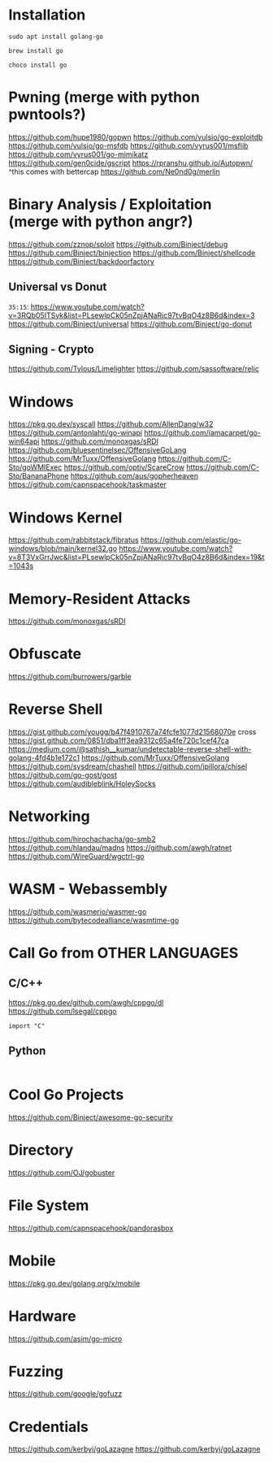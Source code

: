 # Installation
```Debian
sudo apt install golang-go
```
```MacOS
brew install go
```
```Windows
choco install go
```

# Pwning (merge with python pwntools?)
https://github.com/hupe1980/gopwn
https://github.com/vulsio/go-exploitdb
https://github.com/vulsio/go-msfdb
https://github.com/vyrus001/msflib
https://github.com/vyrus001/go-mimikatz
https://github.com/gen0cide/gscript
https://rpranshu.github.io/Autopwn/
^this comes with bettercap
https://github.com/Ne0nd0g/merlin

# Binary Analysis / Exploitation (merge with python angr?)
https://github.com/zznop/sploit
https://github.com/Binject/debug
https://github.com/Binject/binjection
https://github.com/Binject/shellcode
https://github.com/Binject/backdoorfactory

## Universal vs Donut
`35:15`: https://www.youtube.com/watch?v=3RQb05ITSyk&list=PLsewlpCk05nZpjANaRjc97tvBqO4z8B6d&index=3
https://github.com/Binject/universal
https://github.com/Binject/go-donut

## Signing - Crypto
https://github.com/Tylous/Limelighter
https://github.com/sassoftware/relic

# Windows
https://pkg.go.dev/syscall
https://github.com/AllenDang/w32
https://github.com/antonlahti/go-winapi
https://github.com/iamacarpet/go-win64api
https://github.com/monoxgas/sRDI
https://github.com/bluesentinelsec/OffensiveGoLang
https://github.com/MrTuxx/OffensiveGolang
https://github.com/C-Sto/goWMIExec
https://github.com/optiv/ScareCrow
https://github.com/C-Sto/BananaPhone
https://github.com/aus/gopherheaven
https://github.com/capnspacehook/taskmaster

# Windows Kernel
https://github.com/rabbitstack/fibratus
https://github.com/elastic/go-windows/blob/main/kernel32.go
https://www.youtube.com/watch?v=8T3VxGrrJwc&list=PLsewlpCk05nZpjANaRjc97tvBqO4z8B6d&index=19&t=1043s


# Memory-Resident Attacks
https://github.com/monoxgas/sRDI

# Obfuscate
https://github.com/burrowers/garble

# Reverse Shell
https://gist.github.com/yougg/b47f4910767a74fcfe1077d21568070e
cross https://gist.github.com/0851/dba1ff3ea9312c65a4fe720c1cef47ca
https://medium.com/@sathish__kumar/undetectable-reverse-shell-with-golang-4fd4b1e172c1
https://github.com/MrTuxx/OffensiveGolang
https://github.com/sysdream/chashell
https://github.com/jpillora/chisel
https://github.com/go-gost/gost
https://github.com/audibleblink/HoleySocks

# Networking
https://github.com/hirochachacha/go-smb2
https://github.com/hlandau/madns
https://github.com/awgh/ratnet
https://github.com/WireGuard/wgctrl-go

# WASM - Webassembly
https://github.com/wasmerio/wasmer-go
https://github.com/bytecodealliance/wasmtime-go


# Call Go from OTHER LANGUAGES
## C/C++
https://pkg.go.dev/github.com/awgh/cppgo/dl
https://github.com/lsegal/cppgo
```C/C++
import "C"
```

## Python
```Python
```

# Cool Go Projects
https://github.com/Binject/awesome-go-security

# Directory
https://github.com/OJ/gobuster

# File System
https://github.com/capnspacehook/pandorasbox

# Mobile 
https://pkg.go.dev/golang.org/x/mobile

# Hardware
https://github.com/asim/go-micro

# Fuzzing
https://github.com/google/gofuzz

# Credentials 
https://github.com/kerbyj/goLazagne
https://github.com/kerbyj/goLazagne
